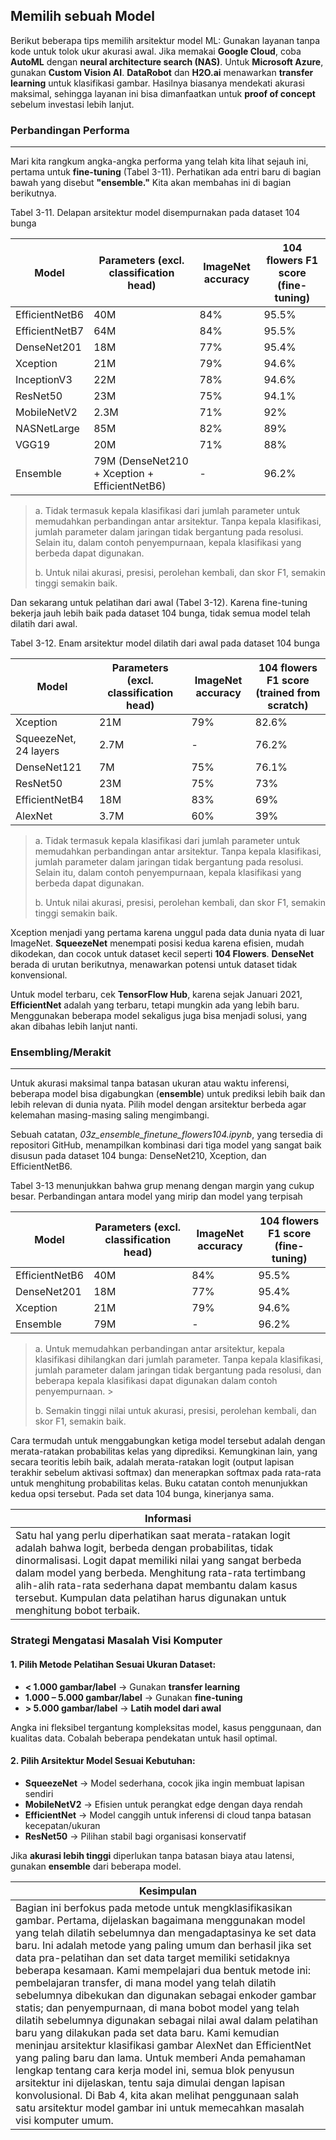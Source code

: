 ## Memilih sebuah Model

Berikut beberapa tips memilih arsitektur model ML: Gunakan layanan tanpa kode untuk tolok ukur akurasi awal. Jika memakai **Google Cloud**, coba **AutoML** dengan **neural architecture search (NAS)**. Untuk **Microsoft Azure**, gunakan **Custom Vision AI**. **DataRobot** dan **H2O.ai** menawarkan **transfer learning** untuk klasifikasi gambar. Hasilnya biasanya mendekati akurasi maksimal, sehingga layanan ini bisa dimanfaatkan untuk **proof of concept** sebelum investasi lebih lanjut.

### **Perbandingan Performa**
___

Mari kita rangkum angka-angka performa yang telah kita lihat sejauh ini, pertama untuk **fine-tuning** (Tabel 3-11). Perhatikan ada entri baru di bagian bawah yang disebut **"ensemble."** Kita akan membahas ini di bagian berikutnya.

Tabel 3-11. Delapan arsitektur model disempurnakan pada dataset 104 bunga

| Model         | Parameters (excl. classification head) | ImageNet accuracy | 104 flowers F1 score (fine-tuning) |
|--------------|----------------------------------------|------------------|-------------------------------------|
| EfficientNetB6 | 40M                                    | 84%              | 95.5%                               |
| EfficientNetB7 | 64M                                    | 84%              | 95.5%                               |
| DenseNet201    | 18M                                    | 77%              | 95.4%                               |
| Xception        | 21M                                    | 79%              | 94.6%                               |
| InceptionV3      | 22M                                    | 78%              | 94.6%                               |
| ResNet50         | 23M                                    | 75%              | 94.1%                               |
| MobileNetV2      | 2.3M                                   | 71%              | 92%                                 |
| NASNetLarge     | 85M                                    | 82%              | 89%                                 |
| VGG19            | 20M                                    | 71%              | 88%                                 |
| Ensemble         | 79M (DenseNet210 + Xception + EfficientNetB6) | -                | 96.2%                               |

> a. Tidak termasuk kepala klasifikasi dari jumlah parameter untuk memudahkan perbandingan antar arsitektur. Tanpa kepala klasifikasi, jumlah parameter dalam jaringan tidak bergantung pada resolusi. Selain itu, dalam contoh penyempurnaan, kepala klasifikasi yang berbeda dapat digunakan.
> 
> b. Untuk nilai akurasi, presisi, perolehan kembali, dan skor F1, semakin tinggi semakin baik.

Dan sekarang untuk pelatihan dari awal (Tabel 3-12). Karena fine-tuning bekerja jauh lebih baik pada dataset 104 bunga, tidak semua model telah dilatih dari awal.

Tabel 3-12. Enam arsitektur model dilatih dari awal pada dataset 104 bunga

| Model                 | Parameters (excl. classification head) | ImageNet accuracy | 104 flowers F1 score (trained from scratch) |
|-----------------------|----------------------------------------|------------------|---------------------------------------------|
| Xception              | 21M                                    | 79%              | 82.6%                                       |
| SqueezeNet, 24 layers | 2.7M                                   | -                | 76.2%                                       |
| DenseNet121           | 7M                                     | 75%              | 76.1%                                       |
| ResNet50              | 23M                                    | 75%              | 73%                                         |
| EfficientNetB4        | 18M                                    | 83%              | 69%                                         |
| AlexNet               | 3.7M                                   | 60%              | 39%                                         |

> a. Tidak termasuk kepala klasifikasi dari jumlah parameter untuk memudahkan perbandingan antar arsitektur. Tanpa kepala klasifikasi, jumlah parameter dalam jaringan tidak bergantung pada resolusi. Selain itu, dalam contoh penyempurnaan, kepala klasifikasi yang berbeda dapat digunakan.
>
> b. Untuk nilai akurasi, presisi, perolehan kembali, dan skor F1, semakin tinggi semakin baik.

Xception menjadi yang pertama karena unggul pada data dunia nyata di luar ImageNet. **SqueezeNet** menempati posisi kedua karena efisien, mudah dikodekan, dan cocok untuk dataset kecil seperti **104 Flowers**. **DenseNet** berada di urutan berikutnya, menawarkan potensi untuk dataset tidak konvensional.  

Untuk model terbaru, cek **TensorFlow Hub**, karena sejak Januari 2021, **EfficientNet** adalah yang terbaru, tetapi mungkin ada yang lebih baru. Menggunakan beberapa model sekaligus juga bisa menjadi solusi, yang akan dibahas lebih lanjut nanti.

### **Ensembling/Merakit**
___

Untuk akurasi maksimal tanpa batasan ukuran atau waktu inferensi, beberapa model bisa digabungkan (**ensemble**) untuk prediksi lebih baik dan lebih relevan di dunia nyata. Pilih model dengan arsitektur berbeda agar kelemahan masing-masing saling mengimbangi.

Sebuah catatan, _03z_ensemble_finetune_flowers104.ipynb_, yang tersedia di repositori GitHub, menampilkan kombinasi dari tiga model yang sangat baik disusun pada dataset 104 bunga: DenseNet210, Xception, dan EfficientNetB6.  
 
 Tabel 3-13 menunjukkan bahwa grup menang dengan margin yang cukup besar.  Perbandingan antara model yang mirip dan model yang terpisah

 | Model         | Parameters (excl. classification head) | ImageNet accuracy | 104 flowers F1 score (fine-tuning) |
|--------------|----------------------------------------|------------------|-------------------------------------|
| EfficientNetB6 | 40M                                    | 84%              | 95.5%                               |
| DenseNet201    | 18M                                    | 77%              | 95.4%                               |
| Xception        | 21M                                    | 79%              | 94.6%                               |
| Ensemble         | 79M                                    | -                | 96.2%                               |
> a. Untuk memudahkan perbandingan antar arsitektur, kepala klasifikasi dihilangkan dari jumlah parameter. Tanpa kepala klasifikasi, jumlah parameter dalam jaringan tidak bergantung pada resolusi, dan beberapa kepala klasifikasi dapat digunakan dalam contoh penyempurnaan.  >
>
> b. Semakin tinggi nilai untuk akurasi, presisi, perolehan kembali, dan skor F1, semakin baik.

Cara termudah untuk menggabungkan ketiga model tersebut adalah dengan merata-ratakan probabilitas kelas yang diprediksi. Kemungkinan lain, yang secara teoritis lebih baik, adalah merata-ratakan logit (output lapisan terakhir sebelum aktivasi softmax) dan menerapkan softmax pada rata-rata untuk menghitung probabilitas kelas. Buku catatan contoh menunjukkan kedua opsi tersebut. Pada set data 104 bunga, kinerjanya sama.

| Informasi                                                                                       |
|-------------------------------------------------------------------------------------------------|
| Satu hal yang perlu diperhatikan saat merata-ratakan logit adalah bahwa logit, berbeda dengan probabilitas, tidak dinormalisasi. Logit dapat memiliki nilai yang sangat berbeda dalam model yang berbeda. Menghitung rata-rata tertimbang alih-alih rata-rata sederhana dapat membantu dalam kasus tersebut. Kumpulan data pelatihan harus digunakan untuk menghitung bobot terbaik. |

### Strategi Mengatasi Masalah Visi Komputer

#### **1. Pilih Metode Pelatihan Sesuai Ukuran Dataset:**  
- **< 1.000 gambar/label** → Gunakan **transfer learning**  
- **1.000 – 5.000 gambar/label** → Gunakan **fine-tuning**  
- **> 5.000 gambar/label** → **Latih model dari awal**  

Angka ini fleksibel tergantung kompleksitas model, kasus penggunaan, dan kualitas data. Cobalah beberapa pendekatan untuk hasil optimal.  

#### **2. Pilih Arsitektur Model Sesuai Kebutuhan:**  
- **SqueezeNet** → Model sederhana, cocok jika ingin membuat lapisan sendiri  
- **MobileNetV2** → Efisien untuk perangkat edge dengan daya rendah  
- **EfficientNet** → Model canggih untuk inferensi di cloud tanpa batasan kecepatan/ukuran  
- **ResNet50** → Pilihan stabil bagi organisasi konservatif  

Jika **akurasi lebih tinggi** diperlukan tanpa batasan biaya atau latensi, gunakan **ensemble** dari beberapa model.

| Kesimpulan                                                                                       |
|-------------------------------------------------------------------------------------------------|
| Bagian ini berfokus pada metode untuk mengklasifikasikan gambar.  Pertama, dijelaskan bagaimana menggunakan model yang telah dilatih sebelumnya dan mengadaptasinya ke set data baru. Ini adalah metode yang paling umum dan berhasil jika set data pra-pelatihan dan set data target memiliki setidaknya beberapa kesamaan. Kami mempelajari dua bentuk metode ini: pembelajaran transfer, di mana model yang telah dilatih sebelumnya dibekukan dan digunakan sebagai enkoder gambar statis; dan penyempurnaan, di mana bobot model yang telah dilatih sebelumnya digunakan sebagai nilai awal dalam pelatihan baru yang dilakukan pada set data baru.  Kami kemudian meninjau arsitektur klasifikasi gambar AlexNet dan EfficientNet yang paling baru dan lama. Untuk memberi Anda pemahaman lengkap tentang cara kerja model ini, semua blok penyusun arsitektur ini dijelaskan, tentu saja dimulai dengan lapisan konvolusional. Di Bab 4, kita akan melihat penggunaan salah satu arsitektur model gambar ini untuk memecahkan masalah visi komputer umum. |
